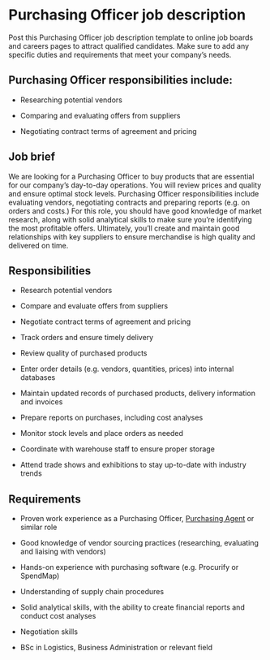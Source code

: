 # Purchasing Officer job description
Post this Purchasing Officer job description template to online job boards and careers pages to attract qualified candidates. Make sure to add any specific duties and requirements that meet your company’s needs.


## Purchasing Officer responsibilities include:
* Researching potential vendors

* Comparing and evaluating offers from suppliers

* Negotiating contract terms of agreement and pricing


## Job brief

We are looking for a Purchasing Officer to buy products that are essential for our company’s day-to-day operations. You will review prices and quality and ensure optimal stock levels.
Purchasing Officer responsibilities include evaluating vendors, negotiating contracts and preparing reports (e.g. on orders and costs.) For this role, you should have good knowledge of market research, along with solid analytical skills to make sure you’re identifying the most profitable offers.
Ultimately, you’ll create and maintain good relationships with key suppliers to ensure merchandise is high quality and delivered on time.


## Responsibilities

* Research potential vendors

* Compare and evaluate offers from suppliers

* Negotiate contract terms of agreement and pricing

* Track orders and ensure timely delivery

* Review quality of purchased products

* Enter order details (e.g. vendors, quantities, prices) into internal databases

* Maintain updated records of purchased products, delivery information and invoices

* Prepare reports on purchases, including cost analyses

* Monitor stock levels and place orders as needed

* Coordinate with warehouse staff to ensure proper storage

* Attend trade shows and exhibitions to stay up-to-date with industry trends


## Requirements

* Proven work experience as a Purchasing Officer, <a href="https://resources.workable.com/purchasing-agent-job-description" target="_blank" rel="noopener">Purchasing Agent</a> or similar role

* Good knowledge of vendor sourcing practices (researching, evaluating and liaising with vendors)

* Hands-on experience with purchasing software (e.g. Procurify or SpendMap)

* Understanding of supply chain procedures

* Solid analytical skills, with the ability to create financial reports and conduct cost analyses

* Negotiation skills

* BSc in Logistics, Business Administration or relevant field
